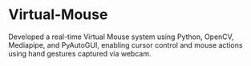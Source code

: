 # Virtual-Mouse
Developed a real-time Virtual Mouse system using Python, OpenCV, Mediapipe, and PyAutoGUI, enabling cursor control and mouse actions using hand gestures captured via webcam.
